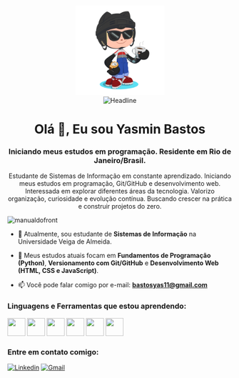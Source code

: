 <div align=center>
    <img src="https://raw.githubusercontent.com/AhmedFathyDev/AhmedFathyDev/main/GitHub.png" alt="GitHub Octocat Drinking a Cup of Coffee" height="200">
</div>
<div align=center>
    <img src="https://readme-typing-svg.herokuapp.com?color=%236FDA44&size=32&center=true&vCenter=true&width=600&height=50&lines=Cursando+Sistemas+de+Informação;" alt="Headline" />
</div>

<h1 align="center">Olá 👋, Eu sou Yasmin Bastos </h1>
<h3 align="center"> Iniciando meus estudos em programação. Residente em Rio de Janeiro/Brasil.</h3>
<p align="center">Estudante de Sistemas de Informação em constante aprendizado.
Iniciando meus estudos em programação, Git/GitHub e desenvolvimento web.
Interessada em explorar diferentes áreas da tecnologia.
Valorizo organização, curiosidade e evolução contínua.
Buscando crescer na prática e construir projetos do zero.</p>

<p align="left"> <img src="https://komarev.com/ghpvc/?username=yasbsr&label=Visualizações%20no%20perfil&color=0e75b6&style=flat" alt="manualdofront" /> </p>



- 🔭 Atualmente, sou estudante de **Sistemas de Informação** na Universidade Veiga de Almeida.

- 🌱 Meus estudos atuais focam em **Fundamentos de Programação (Python)**, **Versionamento com Git/GitHub** e **Desenvolvimento Web (HTML, CSS e JavaScript)**.

- 📫 Você pode falar comigo por e-mail: **bastosyas11@gmail.com**

<h3 align="left">Linguagens e Ferramentas que estou aprendendo:</h3>

<p align="left">
  <img src="https://cdn.jsdelivr.net/gh/devicons/devicon/icons/python/python-original.svg" width="40" height="40"/>
  <img src="https://cdn.jsdelivr.net/gh/devicons/devicon/icons/html5/html5-original.svg" width="40" height="40"/>
  <img src="https://cdn.jsdelivr.net/gh/devicons/devicon/icons/css3/css3-original.svg" width="40" height="40"/>
  <img src="https://cdn.jsdelivr.net/gh/devicons/devicon/icons/javascript/javascript-original.svg" width="40" height="40"/>
  <img src="https://cdn.jsdelivr.net/gh/devicons/devicon/icons/git/git-original.svg" width="40" height="40"/>
  <img src="https://cdn.jsdelivr.net/gh/devicons/devicon/icons/github/github-original.svg" width="40" height="40"/>
</p>


<h3 align="left">Entre em contato comigo:</h3>

[![Linkedin](https://skillicons.dev/icons?i=linkedin)](https://br.linkedin.com/in/yasmin-bastos-750099353)
[![Gmail](https://skillicons.dev/icons?i=gmail)](mailto:bastosyas11@gmail.com)


